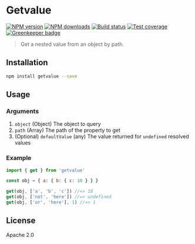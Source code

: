 # Getvalue

[![NPM version][npm-image]][npm-url]
[![NPM downloads][downloads-image]][downloads-url]
[![Build status][travis-image]][travis-url]
[![Test coverage][coveralls-image]][coveralls-url]
[![Greenkeeper badge](https://badges.greenkeeper.io/blakeembrey/getvalue.svg)](https://greenkeeper.io/)

> Get a nested value from an object by path.

## Installation

```sh
npm install getvalue --save
```

## Usage

### Arguments

1. `object` (Object) The object to query
2. `path` (Array) The path of the property to get
3. (Optional) `defaultValue` (any) The value returned for `undefined` resolved values

### Example

```js
import { get } from 'getvalue'

const obj = { a: { b: { c: 10 } } }

get(obj, ['a', 'b', 'c']) //=> 10
get(obj, ['not', 'here']) //=> undefined
get(obj, ['or', 'here'], 1) //=> 1
```

## License

Apache 2.0

[npm-image]: https://img.shields.io/npm/v/getvalue.svg?style=flat
[npm-url]: https://npmjs.org/package/getvalue
[downloads-image]: https://img.shields.io/npm/dm/getvalue.svg?style=flat
[downloads-url]: https://npmjs.org/package/getvalue
[travis-image]: https://img.shields.io/travis/blakeembrey/getvalue.svg?style=flat
[travis-url]: https://travis-ci.org/blakeembrey/getvalue
[coveralls-image]: https://img.shields.io/coveralls/blakeembrey/getvalue.svg?style=flat
[coveralls-url]: https://coveralls.io/r/blakeembrey/getvalue?branch=master
